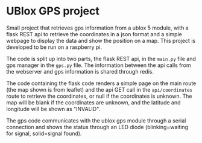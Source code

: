 # UBlox GPS project
Small project that retrieves gps information from a ublox 5 module, with a flask REST api to retrieve the coordinates in a json format and a simple webpage to display the data and show the position on a map. This project is developed to be run on a raspberry pi.

The code is split up into two parts, the flask REST api, in the `main.py` file and gps manager in the `gps.py` file. The information between the api calls from the webserver and gps information is shared through redis.

The code containing the flask code renders a simple page on the main route (the map shown is from leaflet) and the api GET call in the `api/coordinates` route to retrieve the coordinates, or null if the coordinates is unknown.
The map will be blank if the coordinates are unknown, and the latitude and longitude will be shown as "INVALID".

The gps code communicates with the ublox gps module through a serial connection and shows the status through an LED diode (blinking=waiting for signal, solid=signal found).
